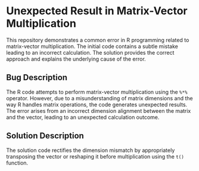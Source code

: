# Unexpected Result in Matrix-Vector Multiplication
This repository demonstrates a common error in R programming related to matrix-vector multiplication. The initial code contains a subtle mistake leading to an incorrect calculation. The solution provides the correct approach and explains the underlying cause of the error.
## Bug Description
The R code attempts to perform matrix-vector multiplication using the `%*%` operator. However, due to a misunderstanding of matrix dimensions and the way R handles matrix operations, the code generates unexpected results. The error arises from an incorrect dimension alignment between the matrix and the vector, leading to an unexpected calculation outcome.
## Solution Description
The solution code rectifies the dimension mismatch by appropriately transposing the vector or reshaping it before multiplication using the `t()` function.